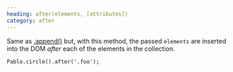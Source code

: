 ```yaml
--- 
heading: after(elements, [attributes])
category: after
---
```


Same as [.append()](/api/append) but, with this method, the passed `elements` are inserted into the DOM *after* each of the elements in the collection.

    Pablo.circle().after('.foo');
